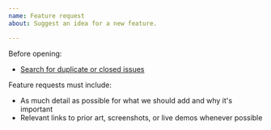 ```yaml
---
name: Feature request
about: Suggest an idea for a new feature.

---
```


Before opening:

- [Search for duplicate or closed issues](https://github.com/artfulbodger/devonscouts/issues?utf8=%E2%9C%93&q=is%3Aissue)

Feature requests must include:

- As much detail as possible for what we should add and why it's important
- Relevant links to prior art, screenshots, or live demos whenever possible